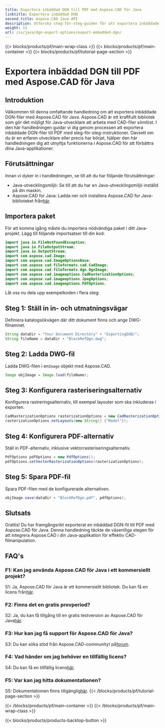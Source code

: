 ```yaml
---
title: Exportera inbäddad DGN till PDF med Aspose.CAD för Java
linktitle: Exportera inbäddad DGN
second_title: Aspose.CAD Java API
description: Utforska steg-för-steg-guiden för att exportera inbäddade DGN-filer till PDF med Aspose.CAD för Java. Förbättra dina Java-applikationer med sömlös CAD-filmanipulation.
weight: 11
url: /sv/java/dgn-export-options/export-embedded-dgn/
---
```


{{< blocks/products/pf/main-wrap-class >}}
{{< blocks/products/pf/main-container >}}
{{< blocks/products/pf/tutorial-page-section >}}

# Exportera inbäddad DGN till PDF med Aspose.CAD för Java

## Introduktion

Välkommen till denna omfattande handledning om att exportera inbäddade DGN-filer med Aspose.CAD för Java. Aspose.CAD är ett kraftfullt bibliotek som gör det möjligt för Java-utvecklare att arbeta med CAD-filer sömlöst. I den här handledningen guidar vi dig genom processen att exportera inbäddade DGN-filer till PDF med steg-för-steg-instruktioner. Oavsett om du är en erfaren utvecklare eller precis har börjat, hjälper den här handledningen dig att utnyttja funktionerna i Aspose.CAD för att förbättra dina Java-applikationer.

## Förutsättningar

Innan vi dyker in i handledningen, se till att du har följande förutsättningar:
- Java-utvecklingsmiljö: Se till att du har en Java-utvecklingsmiljö inställd på din maskin.
-  Aspose.CAD for Java: Ladda ner och installera Aspose.CAD for Java-biblioteket från[här](https://releases.aspose.com/cad/java/).

## Importera paket

För att komma igång måste du importera nödvändiga paket i ditt Java-projekt. Lägg till följande importsatser till din kod:

```java
import java.io.FileNotFoundException;
import java.io.FileOutputStream;
import java.io.OutputStream;
import com.aspose.cad.Image;
import com.aspose.cad.ImageOptionsBase;
import com.aspose.cad.fileformats.cad.CadImage;
import com.aspose.cad.fileformats.dgn.DgnImage;
import com.aspose.cad.imageoptions.CadRasterizationOptions;
import com.aspose.cad.imageoptions.JpegOptions;
import com.aspose.cad.imageoptions.PdfOptions;
```

Låt oss nu dela upp exempelkoden i flera steg:

## Steg 1: Ställ in in- och utmatningsvägar

Definiera katalogsökvägen där ditt dokument finns och ange DWG-filnamnet.

```java
String dataDir = "Your Document Directory" + "ExportingDGN/";
String fileName = dataDir + "BlockRefDgn.dwg";
```

## Steg 2: Ladda DWG-fil

 Ladda DWG-filen i en`Image` objekt med Aspose.CAD.

```java
Image objImage = Image.load(fileName);
```

## Steg 3: Konfigurera rasteriseringsalternativ

Konfigurera rastreringsalternativ, till exempel layouter som ska inkluderas i exporten.

```java
CadRasterizationOptions rasterizationOptions = new CadRasterizationOptions();
rasterizationOptions.setLayouts(new String[] {"Model"});
```

## Steg 4: Konfigurera PDF-alternativ

Ställ in PDF-alternativ, inklusive vektorrasteriseringsalternativ.

```java
PdfOptions pdfOptions = new PdfOptions();
pdfOptions.setVectorRasterizationOptions(rasterizationOptions);
```

## Steg 5: Spara PDF-fil

Spara PDF-filen med de konfigurerade alternativen.
```java
objImage.save(dataDir + "BlockRefDgn.pdf", pdfOptions);
```

## Slutsats

Grattis! Du har framgångsrikt exporterat en inbäddad DGN-fil till PDF med Aspose.CAD för Java. Denna handledning täckte de väsentliga stegen för att integrera Aspose.CAD i din Java-applikation för effektiv CAD-filmanipulation.

## FAQ's

### F1: Kan jag använda Aspose.CAD för Java i ett kommersiellt projekt?

 S1: Ja, Aspose.CAD för Java är ett kommersiellt bibliotek. Du kan få en licens från[här](https://purchase.aspose.com/buy).

### F2: Finns det en gratis provperiod?

 S2: Ja, du kan få tillgång till en gratis testversion av Aspose.CAD för Java[här](https://releases.aspose.com/).

### F3: Hur kan jag få support för Aspose.CAD för Java?

S3: Du kan söka stöd från Aspose.CAD-communityt på[forum](https://forum.aspose.com/c/cad/19).

### F4: Vad händer om jag behöver en tillfällig licens?

 S4: Du kan få en tillfällig licens[här](https://purchase.aspose.com/temporary-license/).

### F5: Var kan jag hitta dokumentationen?

 S5: Dokumentationen finns tillgänglig[här](https://reference.aspose.com/cad/java/).
{{< /blocks/products/pf/tutorial-page-section >}}

{{< /blocks/products/pf/main-container >}}
{{< /blocks/products/pf/main-wrap-class >}}

{{< blocks/products/products-backtop-button >}}
